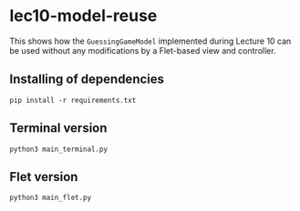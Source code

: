# lec10-model-reuse

This shows how the `GuessingGameModel` implemented during Lecture 10 can be used without any modifications by a Flet-based view and controller.

## Installing of dependencies

```
pip install -r requirements.txt
```

## Terminal version

```
python3 main_terminal.py
```

## Flet version

```
python3 main_flet.py
```

